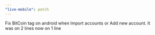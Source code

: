 ```yaml
---
"live-mobile": patch
---
```


Fix BitCoin tag on android when Import accounts or Add new account. It was on 2 lines now on 1 line
